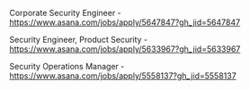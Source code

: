 Corporate Security Engineer  - https://www.asana.com/jobs/apply/5647847?gh_jid=5647847

Security Engineer, Product Security - https://www.asana.com/jobs/apply/5633967?gh_jid=5633967

Security Operations Manager - https://www.asana.com/jobs/apply/5558137?gh_jid=5558137

